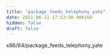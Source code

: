 ```yaml
---
title: "package_feeds_telephony_yate"
date: 2021-06-11 17:53:58.906168
hidden: false
draft: false
---
```


x86/64/package_feeds_telephony_yate

